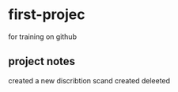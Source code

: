 # first-projec
for training on github

## project notes
created a new discribtion
scand created deleeted

